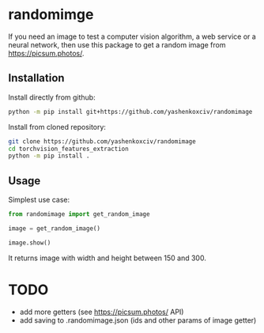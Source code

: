 # randomimge

If you need an image to test a computer vision algorithm, a web service or a neural network, then use this package to get a random image from https://picsum.photos/.

## Installation

Install directly from github:
```bash
python -m pip install git+https://github.com/yashenkoxciv/randomimage
```

Install from cloned repository:
```bash
git clone https://github.com/yashenkoxciv/randomimage
cd torchvision_features_extraction
python -m pip install .
```

## Usage

Simplest use case:
```python
from randomimage import get_random_image

image = get_random_image()

image.show()
```
It returns image with width and height between 150 and 300.

# TODO

* add more getters (see https://picsum.photos/ API)
* add saving to .randomimage.json (ids and other params of image getter)
